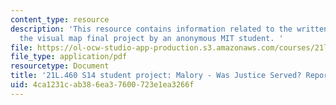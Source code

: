 ```yaml
---
content_type: resource
description: 'This resource contains information related to the written report for
  the visual map final project by an anonymous MIT student. '
file: https://ol-ocw-studio-app-production.s3.amazonaws.com/courses/21l-460-medieval-literature-legends-of-arthur-fall-2013/4ca1231cab386ea37600723e1ea3266f_MIT21L_460F13_Anon1_Was.pdf
file_type: application/pdf
resourcetype: Document
title: '21L.460 S14 student project: Malory - Was Justice Served? Report'
uid: 4ca1231c-ab38-6ea3-7600-723e1ea3266f
---
```

